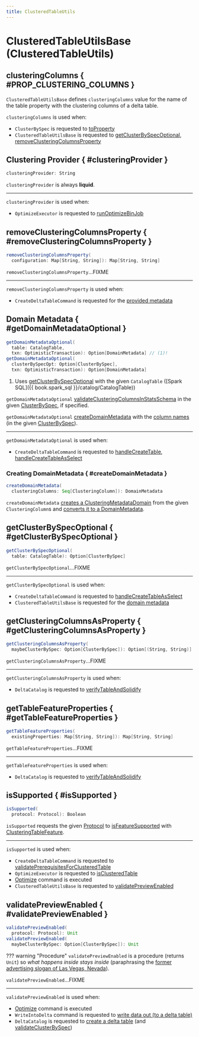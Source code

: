 ```yaml
---
title: ClusteredTableUtils
---
```


# ClusteredTableUtilsBase (ClusteredTableUtils)

## clusteringColumns { #PROP_CLUSTERING_COLUMNS }

`ClusteredTableUtilsBase` defines `clusteringColumns` value for the name of the table property with the clustering columns of a delta table.

`clusteringColumns` is used when:

* `ClusterBySpec` is requested to [toProperty](ClusterBySpec.md#toProperty)
* `ClusteredTableUtilsBase` is requested to [getClusterBySpecOptional](#getClusterBySpecOptional), [removeClusteringColumnsProperty](#removeClusteringColumnsProperty)

## Clustering Provider { #clusteringProvider }

```scala
clusteringProvider: String
```

`clusteringProvider` is always **liquid**.

---

`clusteringProvider` is used when:

* `OptimizeExecutor` is requested to [runOptimizeBinJob](../commands/optimize/OptimizeExecutor.md#runOptimizeBinJob)

## removeClusteringColumnsProperty { #removeClusteringColumnsProperty }

```scala
removeClusteringColumnsProperty(
  configuration: Map[String, String]): Map[String, String]
```

`removeClusteringColumnsProperty`...FIXME

---

`removeClusteringColumnsProperty` is used when:

* `CreateDeltaTableCommand` is requested for the [provided metadata](../commands/create-table/CreateDeltaTableCommand.md#getProvidedMetadata)

## Domain Metadata { #getDomainMetadataOptional }

```scala
getDomainMetadataOptional(
  table: CatalogTable,
  txn: OptimisticTransaction): Option[DomainMetadata] // (1)!
getDomainMetadataOptional(
  clusterBySpecOpt: Option[ClusterBySpec],
  txn: OptimisticTransaction): Option[DomainMetadata]
```

1. Uses [getClusterBySpecOptional](#getClusterBySpecOptional) with the given `CatalogTable` ([Spark SQL]({{ book.spark_sql }}/catalog/CatalogTable))

`getDomainMetadataOptional` [validateClusteringColumnsInStatsSchema](#validateClusteringColumnsInStatsSchema) in the given [ClusterBySpec](ClusterBySpec.md), if specified.

`getDomainMetadataOptional` [createDomainMetadata](#createDomainMetadata) with the [column names](ClusterBySpec.md#columnNames) (in the given [ClusterBySpec](ClusterBySpec.md)).

---

`getDomainMetadataOptional` is used when:

* `CreateDeltaTableCommand` is requested to [handleCreateTable](../commands/create-table/CreateDeltaTableCommand.md#handleCreateTable), [handleCreateTableAsSelect](../commands/create-table/CreateDeltaTableCommand.md#handleCreateTableAsSelect)

### Creating DomainMetadata { #createDomainMetadata }

```scala
createDomainMetadata(
  clusteringColumns: Seq[ClusteringColumn]): DomainMetadata
```

`createDomainMetadata` [creates a ClusteringMetadataDomain](ClusteringMetadataDomain.md#fromClusteringColumns) from the given `ClusteringColumn`s and [converts it to a DomainMetadata](../JsonMetadataDomain.md#toDomainMetadata).

## getClusterBySpecOptional { #getClusterBySpecOptional }

```scala
getClusterBySpecOptional(
  table: CatalogTable): Option[ClusterBySpec]
```

`getClusterBySpecOptional`...FIXME

---

`getClusterBySpecOptional` is used when:

* `CreateDeltaTableCommand` is requested to [handleCreateTableAsSelect](../commands/create-table/CreateDeltaTableCommand.md#handleCreateTableAsSelect)
* `ClusteredTableUtilsBase` is requested for the [domain metadata](#getDomainMetadataOptional)

## getClusteringColumnsAsProperty { #getClusteringColumnsAsProperty }

```scala
getClusteringColumnsAsProperty(
  maybeClusterBySpec: Option[ClusterBySpec]): Option[(String, String)]
```

`getClusteringColumnsAsProperty`...FIXME

---

`getClusteringColumnsAsProperty` is used when:

* `DeltaCatalog` is requested to [verifyTableAndSolidify](../DeltaCatalog.md#verifyTableAndSolidify)

## getTableFeatureProperties { #getTableFeatureProperties }

```scala
getTableFeatureProperties(
  existingProperties: Map[String, String]): Map[String, String]
```

`getTableFeatureProperties`...FIXME

---

`getTableFeatureProperties` is used when:

* `DeltaCatalog` is requested to [verifyTableAndSolidify](../DeltaCatalog.md#verifyTableAndSolidify)

## isSupported { #isSupported }

```scala
isSupported(
  protocol: Protocol): Boolean
```

`isSupported` requests the given [Protocol](../Protocol.md) to [isFeatureSupported](../table-features/TableFeatureSupport.md#isFeatureSupported) with [ClusteringTableFeature](ClusteringTableFeature.md).

---

`isSupported` is used when:

* `CreateDeltaTableCommand` is requested to [validatePrerequisitesForClusteredTable](../commands/create-table/CreateDeltaTableCommand.md#validatePrerequisitesForClusteredTable)
* `OptimizeExecutor` is requested to [isClusteredTable](../commands/optimize/OptimizeExecutor.md#isClusteredTable)
* [Optimize](../commands/optimize/index.md) command is executed
* `ClusteredTableUtilsBase` is requested to [validatePreviewEnabled](ClusteredTableUtilsBase.md#validatePreviewEnabled)

## validatePreviewEnabled { #validatePreviewEnabled }

```scala
validatePreviewEnabled(
  protocol: Protocol): Unit
validatePreviewEnabled(
  maybeClusterBySpec: Option[ClusterBySpec]): Unit
```

??? warning "Procedure"
    `validatePreviewEnabled` is a procedure (returns `Unit`) so _what happens inside stays inside_ (paraphrasing the [former advertising slogan of Las Vegas, Nevada](https://idioms.thefreedictionary.com/what+happens+in+Vegas+stays+in+Vegas)).

`validatePreviewEnabled`...FIXME

---

`validatePreviewEnabled` is used when:

* [Optimize](../commands/optimize/index.md) command is executed
* `WriteIntoDelta` command is requested to [write data out (to a delta table)](../commands/WriteIntoDelta.md#write)
* `DeltaCatalog` is requested to [create a delta table](../DeltaCatalog.md#createDeltaTable) (and [validateClusterBySpec](../DeltaCatalog.md#validateClusterBySpec))
